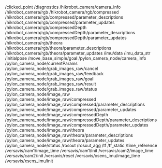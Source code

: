 /clicked_point
/diagnostics
/hikrobot_camera/camera_info
/hikrobot_camera/rgb
/hikrobot_camera/rgb/compressed
/hikrobot_camera/rgb/compressed/parameter_descriptions
/hikrobot_camera/rgb/compressed/parameter_updates
/hikrobot_camera/rgb/compressedDepth
/hikrobot_camera/rgb/compressedDepth/parameter_descriptions
/hikrobot_camera/rgb/compressedDepth/parameter_updates
/hikrobot_camera/rgb/theora
/hikrobot_camera/rgb/theora/parameter_descriptions
/hikrobot_camera/rgb/theora/parameter_updates
/imu/data
/imu_data_str
/initialpose
/move_base_simple/goal
/pylon_camera_node/camera_info
/pylon_camera_node/currentParams
/pylon_camera_node/grab_images_raw/cancel
/pylon_camera_node/grab_images_raw/feedback
/pylon_camera_node/grab_images_raw/goal
/pylon_camera_node/grab_images_raw/result
/pylon_camera_node/grab_images_raw/status
/pylon_camera_node/image_raw
/pylon_camera_node/image_raw/compressed
/pylon_camera_node/image_raw/compressed/parameter_descriptions
/pylon_camera_node/image_raw/compressed/parameter_updates
/pylon_camera_node/image_raw/compressedDepth
/pylon_camera_node/image_raw/compressedDepth/parameter_descriptions
/pylon_camera_node/image_raw/compressedDepth/parameter_updates
/pylon_camera_node/image_raw/theora
/pylon_camera_node/image_raw/theora/parameter_descriptions
/pylon_camera_node/image_raw/theora/parameter_updates
/pylon_camera_node/status
/rosout
/rosout_agg
/tf
/tf_static
/time_reference
/versavis/cam1/image_time
/versavis/cam1/init
/versavis/cam2/image_time
/versavis/cam2/init
/versavis/reset
/versavis/xsens_imu/image_time
/versavis/xsens_imu/init
